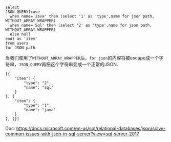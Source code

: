```
select 
JSON_QUERY(case 
  when name='Java' then (select '1' as 'type',name for json path, WITHOUT_ARRAY_WRAPPER)
  when name='Sql' then (select '2' as 'type',name for json path, WITHOUT_ARRAY_WRAPPER)
  else null
end) as 'item'
from users
for JSON path
```

当我们使用了`WITHOUT_ARRAY_WRAPPER`后，`for json`的内容将被escape成一个字符串，`JSON_QUERY`再把这个字符串变成一个正常的JSON.

```
[{
    "item": {
        "type": "2",
        "name": "sql"
    }
}, {
    "item": {
        "type": "1",
        "name": "java"
    }
}, {}]
```

Doc: https://docs.microsoft.com/en-us/sql/relational-databases/json/solve-common-issues-with-json-in-sql-server?view=sql-server-2017